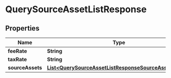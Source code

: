 

# QuerySourceAssetListResponse


## Properties

| Name | Type | Description | Notes |
|------------ | ------------- | ------------- | -------------|
|**feeRate** | **String** |  |  [optional] |
|**taxRate** | **String** |  |  [optional] |
|**sourceAssets** | [**List&lt;QuerySourceAssetListResponseSourceAssetsInner&gt;**](QuerySourceAssetListResponseSourceAssetsInner.md) |  |  [optional] |



